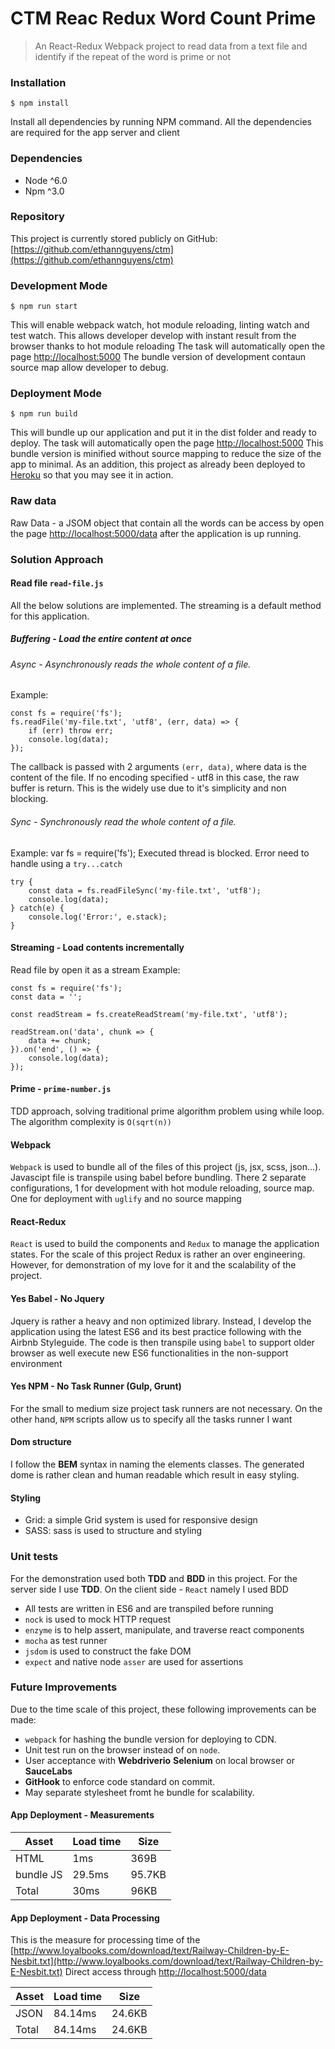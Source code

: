 # CTM Reac Redux Word Count Prime

> An React-Redux Webpack project to read data from a text file and identify if the repeat of the word is prime or not

### Installation

```
$ npm install
```

Install all dependencies by running NPM command. All the dependencies are required for the app server and client 

### Dependencies
* Node ^6.0
* Npm ^3.0

### Repository
This project is currently stored publicly on GitHub: [https://github.com/ethannguyens/ctm](https://github.com/ethannguyens/ctm)

### Development Mode
```
$ npm run start
```
This will enable webpack watch, hot module reloading, linting watch and test watch. This allows developer develop with instant result from the browser thanks to hot module reloading
The task will automatically open the page  [http://localhost:5000](http://localhost:5000)
The bundle version of development contaun source map allow developer to debug.

### Deployment Mode
```
$ npm run build
```
This will bundle up our application and put it in the dist folder and ready to deploy.
The task will automatically open the page  [http://localhost:5000](http://localhost:5000)
This bundle version is minified without source mapping to reduce the size of the app to minimal.
As an addition, this project as already been deployed to [Heroku](https://nguyene-ctm.herokuapp.com/) so that you may see it in action.

### Raw data
Raw Data - a JSOM object that contain all the words can be access by open the page [http://localhost:5000/data](http://localhost:5000/data) after the application is up running.

### Solution Approach
#### Read file `read-file.js`
All the below solutions are implemented. The streaming is a default method for this application.
##### Buffering - Load the entire content at once
###### Async - Asynchronously reads the whole content of a file.
Example: 

```javascriptvar 
const fs = require('fs');
fs.readFile('my-file.txt', 'utf8', (err, data) => {  
    if (err) throw err;
    console.log(data);
});
```
The callback is passed with 2 arguments `(err, data)`, where data is the content of the file.
If no encoding specified - utf8 in this case, the raw buffer is return. This is the widely use due to it's simplicity and non blocking.
###### Sync - Synchronously read the whole content of a file.
Example:
var fs = require('fs');
Executed thread is blocked. Error need to handle using a `try...catch`
```javascriptvar 
try {  
    const data = fs.readFileSync('my-file.txt', 'utf8');
    console.log(data);    
} catch(e) {
    console.log('Error:', e.stack);
}
```
#### Streaming - Load contents incrementally
Read file by open it as a stream
Example:
```javascriptvar 
const fs = require('fs');
const data = '';

const readStream = fs.createReadStream('my-file.txt', 'utf8');

readStream.on('data', chunk => {  
    data += chunk;
}).on('end', () => {
    console.log(data);
});
```

#### Prime - `prime-number.js`
TDD approach, solving traditional prime algorithm problem using while loop. The algorithm complexity is `O(sqrt(n))`

#### Webpack
`Webpack` is used to bundle all of the files of this project (js, jsx, scss, json...). Javascipt file is transpile using babel before bundling.
There 2 separate configurations, 1 for development with hot module reloading, source map. One for deployment with `uglify` and no source mapping

#### React-Redux
`React` is used to build the components and `Redux` to manage the application states.
For the scale of this project Redux is rather an over engineering. However, for demonstration of my love for it and the scalability of the project.

#### Yes Babel - No Jquery
Jquery is rather a heavy and non optimized library. 
Instead, I develop the application using the latest ES6 and its best practice following with the Airbnb Styleguide. 
The code is then transpile using `babel` to support older browser as well execute new ES6 functionalities in the non-support environment

#### Yes NPM - No Task Runner (Gulp, Grunt)
For the small to medium size project task runners are not necessary.
On the other hand, `NPM` scripts allow us to specify all the tasks runner I want

#### Dom structure
I follow the **BEM** syntax in naming the elements classes. The generated dome is rather clean and human readable which result in easy styling.

#### Styling
 * Grid: a simple Grid system is used for responsive design
 * SASS: sass is used to structure and styling

### Unit tests
For the demonstration used both **TDD** and **BDD** in this project. For the server side I use **TDD**. On the client side - `React` namely I used BDD
  *  All tests are written in ES6 and are transpiled before running
  * `nock` is used to mock HTTP request
  * `enzyme` is to help assert, manipulate, and traverse react components
  * `mocha` as test runner
  * `jsdom` is used to construct the fake DOM
  * `expect` and native node `asser` are used for assertions

### Future Improvements
Due to the time scale of this project, these following improvements can be made:
  * `webpack` for hashing the bundle version for deploying to CDN.
  * Unit test run on the browser instead of on `node`.
  * User acceptance with **Webdriverio** **Selenium** on local browser or **SauceLabs**
  * **GitHook** to enforce code standard on commit.
  * May separate stylesheet fromt he bundle for scalability.

#### App Deployment - Measurements
| Asset        | Load time | Size  |
| ------------ |:----------|-------|
| HTML         | 1ms   	|369B  |
| bundle JS       | 29.5ms      |95.7KB  |
| Total        | 30ms     | 96KB |

#### App Deployment - Data Processing
This is the measure for processing time of the [http://www.loyalbooks.com/download/text/Railway-Children-by-E-Nesbit.txt](http://www.loyalbooks.com/download/text/Railway-Children-by-E-Nesbit.txt)
Direct access through [http://localhost:5000/data](http://localhost:5000/data)

| Asset        | Load time | Size  |
| ------------ |:----------|-------|
| JSON       | 84.14ms      |24.6KB  |
| Total        | 84.14ms     | 24.6KB |



